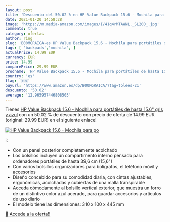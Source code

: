 ```yaml
---
layout: post
title: 'Descuento del 50.02 % en HP Value Backpack 15.6 - Mochila para po'
date: 2021-01-20 14:58:28
image: 'https://m.media-amazon.com/images/I/41q4rMTAWNL._SL200_.jpg'
comments: true
category: ofertas
author: ring
slug: 'B00MGRAICA-es HP Value Backpack 15.6 - Mochila para portátiles de hasta...'
tags: [ 'backpack','mochila', ]
actualPrice: 14.99 EUR
currency: EUR
price: 14.99
comparePrice: 29.99 EUR
prodname: 'HP Value Backpack 15.6 - Mochila para portátiles de hasta 15.6"  gris y azul'
country: 'es'
flag: '🇪🇸'
buyurl: 'https://www.amazon.es/dp/B00MGRAICA/?tag=tolees-21'
descuento: '50.02'
average: '12.965957446808503'
---
```


Tienes [HP Value Backpack 15.6 - Mochila para portátiles de hasta 15.6"  gris y azul](https://www.amazon.es/dp/B00MGRAICA/?tag=tolees-21) con un 50.02 % de descuento con precio de oferta de 14.99 EUR (original: 29.99 EUR) en el siguiente enlace!

[![HP Value Backpack 15.6 - Mochila para po](https://m.media-amazon.com/images/I/41q4rMTAWNL._SL200_.jpg)](https://www.amazon.es/dp/B00MGRAICA/?tag=tolees-21)

ℹ️:

- Con un panel posterior completamente acolchado
- Los bolsillos incluyen un compartimento interno pensado para ordenadores portátiles de hasta 39,6 cm (15,6")
- Con varios bolsillos organizadores para bolígrafos, el teléfono móvil y accesorios
- Diseño concebido para su comodidad diaria, con cintas ajustables, ergonómicas, acolchadas y cubiertas de una malla transpirable
- Acceda cómodamente al bolsillo vertical exterior, que muestra un forro de un distintivo color azul acerado, para guardar accesorios y artículos de uso diario
- El modelo tiene las dimensiones: 310 x 100 x 445 mm

[🛒 Accede a la oferta!!](https://www.amazon.es/dp/B00MGRAICA/?tag=tolees-21)

